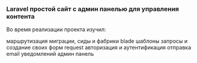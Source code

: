 ### Laravel простой сайт с админ панелью для управления контента 

Во время реализации проекта изучил:

маршрутизация
миграции, сиды и фабрики
blade шаблоны
запросы и создание своих форм request
авторизация и аутентификация
отправка email уведомлений
админ панель